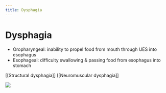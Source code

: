 ```yaml
---
title: Dysphagia
---
```

# Dysphagia

* Oropharyngeal: inability to propel food from mouth through UES into esophagus
* Esophageal: difficulty swallowing & passing food from esophagus into stomach

[[Structural dysphagia]]
[[Neuromuscular dysphagia]]

![](https://i.imgur.com/S3paLyb.png)
